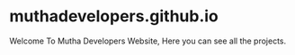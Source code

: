 # muthadevelopers.github.io

Welcome To Mutha Developers Website, Here you can see all the projects.
